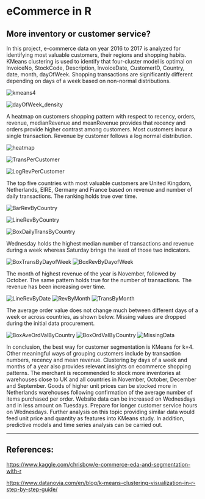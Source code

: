 # eCommerce in R
## More inventory or customer service?
 In this project, e-commerce data on year 2016 to 2017 is analyzed for identifying most valuable customers, their regions and shopping habits. KMeans clustering is used to identify that four-cluster model is optimal on InvoiceNo, StockCode, Description, InvoiceDate, CustomerID, Country, date, month, dayOfWeek. Shopping transactions are significantly different depending on days of a week based on non-normal distributions. 
 
![kmeans4](images/eCommerce-km4Clusters.png)

![dayOfWeek_density](images/eCommerce-transDensity.png)

A heatmap on customers shopping pattern with respect to recency, orders, revenue, medianRevenue and meanRevenue provides that recency and orders provide higher contrast among customers. Most customers incur a single transaction. Revenue by customer follows a log normal distribution. 

![heatmap](images/eCommerce-heatmap.png)

![TransPerCustomer](images/eCommerce-histTransPerCustomer.png)

![LogRevPerCustomer](images/eCommerce-histRevPerCust.png)

The top five countries with most valuable customers are United Kingdom, Netherlands, EIRE, Germany and France based on revenue and number of daily transactions. The ranking holds true over time. 

![BarRevByCountry](images/eCommerce-barRevByCountry.png)

![LineRevByCountry](images/eCommerce-lineRevByCountry.png)

![BoxDailyTransByCountry](images/eCommerce-boxDailyTransByCountry.png)

Wednesday holds the highest median number of transactions and revenue during a week whereas Saturday brings the least of those two indicators. 

![BoxTransByDayofWeek](images/eCommerce-boxTransByDayofWeek.png)
![BoxRevByDayofWeek](images/eCommerce-boxRevByDayofWeek.png)

The month of highest revenue of the year is November, followed by October. The same pattern holds true for the number of transactions. The revenue has been increasing over time.

![LineRevByDate](images/eCommerce-lineRevByDate.png)
![RevByMonth](images/eCommerce-RevByMonth.png)
![TransByMonth](images/eCommerce-TransByMonth.png)

The average order value does not change much between different days of a week or across countries, as shown below. Missing values are dropped during the initial data procurement.

![BoxAveOrdValByCountry](images/eCommerce-boxAveOrdValByCountry.png)
![BoxOrdValByCountry](images/eCommerce-boxOrdValByDayofWeek.png)
![MissingData](images/eCommerce-missingData.png)

In conclusion, the best way for customer segmentation is KMeans for k=4. Other meaningful ways of grouping customers include by transaction numbers, recency and mean revenue. Clustering by days of a week and months of a year also provides relevant insights on ecommerce shopping patterns. The merchant is recommended to stock more inventories at warehouses close to UK and all countries in November, October, December and September. Goods of higher unit prices can be stocked more in Netherlands warehouses following confirmation of the average number of items purchased per order. Website data can be increased on Wednesdays and in less amount on Tuesdays. Prepare for longer customer service hours on Wednesdays. Further analysis on this topic providing similar data would feed unit price and quantity as features into KMeans study. In addition, predictive models and time series analysis can be carried out.

---


## References:

https://www.kaggle.com/chrisbow/e-commerce-eda-and-segmentation-with-r

https://www.datanovia.com/en/blog/k-means-clustering-visualization-in-r-step-by-step-guide/